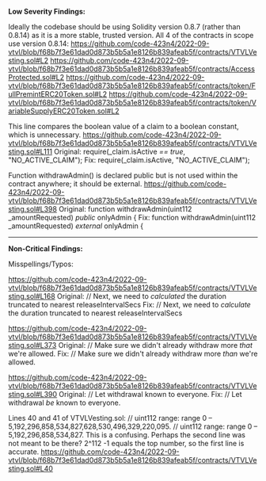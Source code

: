 **Low Severity Findings:**


Ideally the codebase should be using Solidity version 0.8.7 (rather than 0.8.14) as it is a more stable, trusted version. All 4 of the contracts in scope use version 0.8.14:
https://github.com/code-423n4/2022-09-vtvl/blob/f68b7f3e61dad0d873b5b5a1e8126b839afeab5f/contracts/VTVLVesting.sol#L2
https://github.com/code-423n4/2022-09-vtvl/blob/f68b7f3e61dad0d873b5b5a1e8126b839afeab5f/contracts/AccessProtected.sol#L2
https://github.com/code-423n4/2022-09-vtvl/blob/f68b7f3e61dad0d873b5b5a1e8126b839afeab5f/contracts/token/FullPremintERC20Token.sol#L2
https://github.com/code-423n4/2022-09-vtvl/blob/f68b7f3e61dad0d873b5b5a1e8126b839afeab5f/contracts/token/VariableSupplyERC20Token.sol#L2

This line compares the boolean value of a claim to a boolean constant, which is unnecessary.
https://github.com/code-423n4/2022-09-vtvl/blob/f68b7f3e61dad0d873b5b5a1e8126b839afeab5f/contracts/VTVLVesting.sol#L111
Original:     require(_claim.isActive *== true*, "NO_ACTIVE_CLAIM");
Fix:             require(_claim.isActive, "NO_ACTIVE_CLAIM");

Function withdrawAdmin() is declared public but is not used within the contract anywhere; it should be external.
https://github.com/code-423n4/2022-09-vtvl/blob/f68b7f3e61dad0d873b5b5a1e8126b839afeab5f/contracts/VTVLVesting.sol#L398
Original:    function withdrawAdmin(uint112 _amountRequested) *public* onlyAdmin {
Fix:            function withdrawAdmin(uint112 _amountRequested) *external* onlyAdmin {


---

**Non-Critical Findings:**


Misspellings/Typos:

https://github.com/code-423n4/2022-09-vtvl/blob/f68b7f3e61dad0d873b5b5a1e8126b839afeab5f/contracts/VTVLVesting.sol#L168
Original:       // Next, we need to *calculated* the duration truncated to nearest releaseIntervalSecs
Fix:               // Next, we need to *calculate* the duration truncated to nearest releaseIntervalSecs

https://github.com/code-423n4/2022-09-vtvl/blob/f68b7f3e61dad0d873b5b5a1e8126b839afeab5f/contracts/VTVLVesting.sol#L373
Original:      // Make sure we didn't already withdraw more *that* we're allowed.
Fix:              // Make sure we didn't already withdraw more *than* we're allowed.

https://github.com/code-423n4/2022-09-vtvl/blob/f68b7f3e61dad0d873b5b5a1e8126b839afeab5f/contracts/VTVLVesting.sol#L390
Original:     // Let withdrawal known to everyone.
Fix:             // Let withdrawal *be* known to everyone.

Lines 40 and 41 of VTVLVesting.sol:
        // uint112 range: range 0 –     5,192,296,858,534,827,628,530,496,329,220,095.
        // uint112 range: range 0 –                             5,192,296,858,534,827.
This is a confusing. Perhaps the second line was not meant to be there? 2^112 -1 equals the top number, so the first line is accurate.
https://github.com/code-423n4/2022-09-vtvl/blob/f68b7f3e61dad0d873b5b5a1e8126b839afeab5f/contracts/VTVLVesting.sol#L40
